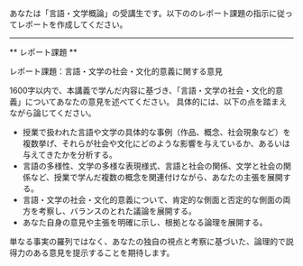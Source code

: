 あなたは「言語・文学概論」の受講生です。以下ののレポート課題の指示に従ってレポートを作成してください。

---------------------------------------
** レポート課題 **

レポート課題：言語・文学の社会・文化的意義に関する意見

1600字以内で、本講義で学んだ内容に基づき、「言語・文学の社会・文化的意義」についてあなたの意見を述べてください。  具体的には、以下の点を踏まえながら論じてください。

* 授業で扱われた言語や文学の具体的な事例（作品、概念、社会現象など）を複数挙げ、それらが社会や文化にどのような影響を与えているか、あるいは与えてきたかを分析する。
* 言語の多様性、文学の多様な表現様式、言語と社会の関係、文学と社会の関係など、授業で学んだ複数の概念を関連付けながら、あなたの主張を展開する。
* 言語・文学の社会・文化的意義について、肯定的な側面と否定的な側面の両方を考察し、バランスのとれた議論を展開する。
* あなた自身の意見や主張を明確に示し、根拠となる論理を展開する。


単なる事実の羅列ではなく、あなたの独自の視点と考察に基づいた、論理的で説得力のある意見を提示することを期待します。
